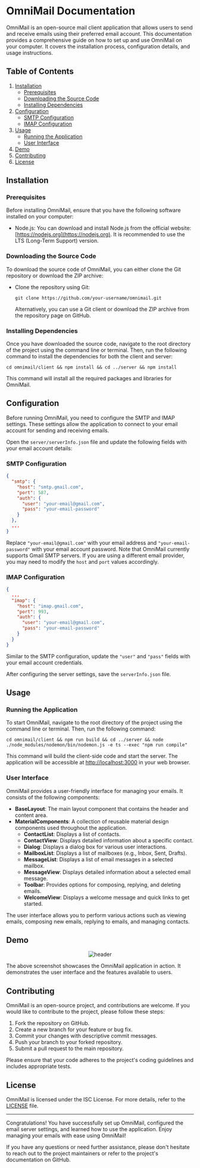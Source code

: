 # OmniMail Documentation

OmniMail is an open-source mail client application that allows users to send and receive emails using their preferred email account. This documentation provides a comprehensive guide on how to set up and use OmniMail on your computer. It covers the installation process, configuration details, and usage instructions.

## Table of Contents
1. [Installation](#installation)
    - [Prerequisites](#prerequisites)
    - [Downloading the Source Code](#downloading-the-source-code)
    - [Installing Dependencies](#installing-dependencies)
2. [Configuration](#configuration)
    - [SMTP Configuration](#smtp-configuration)
    - [IMAP Configuration](#imap-configuration)
3. [Usage](#usage)
    - [Running the Application](#running-the-application)
    - [User Interface](#user-interface)
4. [Demo](#demo)
5. [Contributing](#contributing)
6. [License](#license)

## Installation <a name="installation"></a>

### Prerequisites <a name="prerequisites"></a>

Before installing OmniMail, ensure that you have the following software installed on your computer:

- Node.js: You can download and install Node.js from the official website: [https://nodejs.org](https://nodejs.org). It is recommended to use the LTS (Long-Term Support) version.

### Downloading the Source Code <a name="downloading-the-source-code"></a>

To download the source code of OmniMail, you can either clone the Git repository or download the ZIP archive:

- Clone the repository using Git:
  ```
  git clone https://github.com/your-username/omnimail.git
  ```
  Alternatively, you can use a Git client or download the ZIP archive from the repository page on GitHub.

### Installing Dependencies <a name="installing-dependencies"></a>

Once you have downloaded the source code, navigate to the root directory of the project using the command line or terminal. Then, run the following command to install the dependencies for both the client and server:

```
cd omnimail/client && npm install && cd ../server && npm install
```

This command will install all the required packages and libraries for OmniMail.

## Configuration <a name="configuration"></a>

Before running OmniMail, you need to configure the SMTP and IMAP settings. These settings allow the application to connect to your email account for sending and receiving emails.

Open the `server/serverInfo.json` file and update the following fields with your email account details:

### SMTP Configuration <a name="smtp-configuration"></a>

```json
{
  "smtp": {
    "host": "smtp.gmail.com",
    "port": 587,
    "auth": {
      "user": "your-email@gmail.com",
      "pass": "your-email-password"
    }
  },
  ...
}
```

Replace `"your-email@gmail.com"` with your email address and `"your-email-password"` with your email account password. Note that OmniMail currently supports Gmail SMTP servers. If you are using a different email provider, you may need to modify the `host` and `port` values accordingly.

### IMAP Configuration <a name="imap-configuration"></a>

```json
{
  ...
  "imap": {
    "host": "imap.gmail.com",
    "port": 993,
    "auth": {
      "user": "your-email@gmail.com",
      "pass": "your-email-password"
    }
  }
}
```

Similar to the SMTP configuration, update the `"user"` and `"pass"` fields with your email account credentials.

After configuring the server settings, save the `serverInfo.json` file.

## Usage <a name="usage"></a>

### Running the Application <a name="running-the-application"></a>

To start OmniMail, navigate to the root directory of the project using the command line or terminal. Then, run the following command:

```
cd omnimail/client && npm run build && cd ../server && node ./node_modules/nodemon/bin/nodemon.js -e ts --exec "npm run compile"
```

This command will build the client-side code and start the server. The application will be accessible at [http://localhost:3000](http://localhost:3000) in your web browser.

### User Interface <a name="user-interface"></a>

OmniMail provides a user-friendly interface for managing your emails. It consists of the following components:

- **BaseLayout**: The main layout component that contains the header and content area.
- **MaterialComponents**: A collection of reusable material design components used throughout the application.
    - **ContactList**: Displays a list of contacts.
    - **ContactView**: Displays detailed information about a specific contact.
    - **Dialog**: Displays a dialog box for various user interactions.
    - **MailboxList**: Displays a list of mailboxes (e.g., Inbox, Sent, Drafts).
    - **MessageList**: Displays a list of email messages in a selected mailbox.
    - **MessageView**: Displays detailed information about a selected email message.
    - **Toolbar**: Provides options for composing, replying, and deleting emails.
    - **WelcomeView**: Displays a welcome message and quick links to get started.

The user interface allows you to perform various actions such as viewing emails, composing new emails, replying to emails, and managing contacts.

## Demo <a name="demo"></a>

<p align='center'>
  <img src='https://ibb.co/CW7bcc6' alt='header'>
</p>

The above screenshot showcases the OmniMail application in action. It demonstrates the user interface and the features available to users.

## Contributing <a name="contributing"></a>

OmniMail is an open-source project, and contributions are welcome. If you would like to contribute to the project, please follow these steps:

1. Fork the repository on GitHub.
2. Create a new branch for your feature or bug fix.
3. Commit your changes with descriptive commit messages.
4. Push your branch to your forked repository.
5. Submit a pull request to the main repository.

Please ensure that your code adheres to the project's coding guidelines and includes appropriate tests.

## License <a name="license"></a>

OmniMail is licensed under the ISC License. For more details, refer to the [LICENSE](https://github.com/your-username/omnimail/blob/main/LICENSE) file.

---

Congratulations! You have successfully set up OmniMail, configured the email server settings, and learned how to use the application. Enjoy managing your emails with ease using OmniMail!

If you have any questions or need further assistance, please don't hesitate to reach out to the project maintainers or refer to the project's documentation on GitHub.